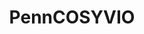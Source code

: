 ---
title: PennCOSYVIO
order: 1
img: /assets/img/trajectory_animation.gif
publications:
  - date: 2017-07-24
    title: "PennCOSYVIO: A challenging Visual Inertial Odometry benchmark"
    authors: "Bernd Pfrommer, Nitin J. Sanket, Kostas Daniilidism, Jonas Cleveland"
    venue: "In Proceedings of IEEE International Conference on Robotics and Automation (ICRA), 2017"
    links:
        preprint: //ieeexplore.ieee.org/document/7989443/
        page: //daniilidis-group.github.io/penncosyvio/
---
